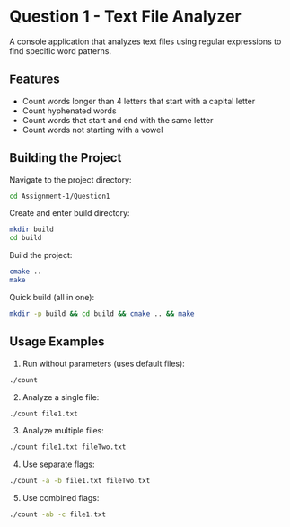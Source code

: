 # Question 1 - Text File Analyzer

A console application that analyzes text files using regular expressions to find specific word patterns.

## Features

- Count words longer than 4 letters that start with a capital letter
- Count hyphenated words
- Count words that start and end with the same letter
- Count words not starting with a vowel

## Building the Project

Navigate to the project directory:
```bash
cd Assignment-1/Question1
```

Create and enter build directory:
```bash
mkdir build
cd build
```

Build the project:
```bash
cmake ..
make
```

Quick build (all in one):
```bash
mkdir -p build && cd build && cmake .. && make
```

## Usage Examples

1. Run without parameters (uses default files):
```bash
./count
```

2. Analyze a single file:
```bash
./count file1.txt
```

3. Analyze multiple files:
```bash
./count file1.txt fileTwo.txt
```

4. Use separate flags:
```bash
./count -a -b file1.txt fileTwo.txt
```

5. Use combined flags:
```bash
./count -ab -c file1.txt
```

## Flag Options

- `-a` : Count words longer than 4 letters that start with a capital
- `-b` : Count hyphenated words
- `-c` : Count words that start and end with the same letter
- `-d` : Count words not starting with a vowel

Flags can be used separately (`-a -b`) or combined (`-ab`). 